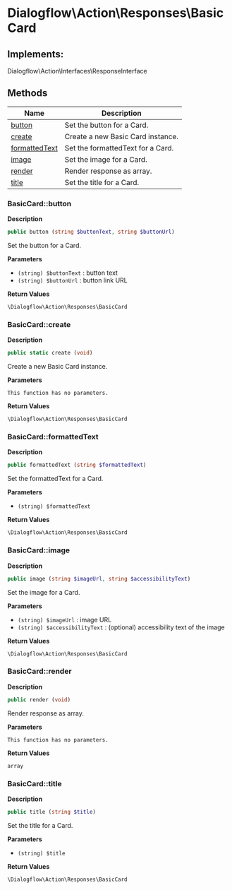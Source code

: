 # Dialogflow\Action\Responses\BasicCard  



## Implements:
Dialogflow\Action\Interfaces\ResponseInterface



## Methods

| Name | Description |
|------|-------------|
|[button](#basiccardbutton)|Set the button for a Card.|
|[create](#basiccardcreate)|Create a new Basic Card instance.|
|[formattedText](#basiccardformattedtext)|Set the formattedText for a Card.|
|[image](#basiccardimage)|Set the image for a Card.|
|[render](#basiccardrender)|Render response as array.|
|[title](#basiccardtitle)|Set the title for a Card.|




### BasicCard::button  

**Description**

```php
public button (string $buttonText, string $buttonUrl)
```

Set the button for a Card. 

 

**Parameters**

* `(string) $buttonText`
: button text  
* `(string) $buttonUrl`
: button link URL  

**Return Values**

`\Dialogflow\Action\Responses\BasicCard`





### BasicCard::create  

**Description**

```php
public static create (void)
```

Create a new Basic Card instance. 

 

**Parameters**

`This function has no parameters.`

**Return Values**

`\Dialogflow\Action\Responses\BasicCard`





### BasicCard::formattedText  

**Description**

```php
public formattedText (string $formattedText)
```

Set the formattedText for a Card. 

 

**Parameters**

* `(string) $formattedText`

**Return Values**

`\Dialogflow\Action\Responses\BasicCard`





### BasicCard::image  

**Description**

```php
public image (string $imageUrl, string $accessibilityText)
```

Set the image for a Card. 

 

**Parameters**

* `(string) $imageUrl`
: image URL  
* `(string) $accessibilityText`
: (optional) accessibility text of the image  

**Return Values**

`\Dialogflow\Action\Responses\BasicCard`





### BasicCard::render  

**Description**

```php
public render (void)
```

Render response as array. 

 

**Parameters**

`This function has no parameters.`

**Return Values**

`array`





### BasicCard::title  

**Description**

```php
public title (string $title)
```

Set the title for a Card. 

 

**Parameters**

* `(string) $title`

**Return Values**

`\Dialogflow\Action\Responses\BasicCard`




